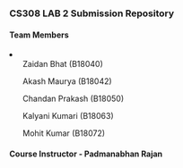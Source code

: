 ### CS308 LAB 2 Submission Repository 

#### Team Members
<li>
<ul> Zaidan Bhat (B18040)</ul>
<ul> Akash Maurya (B18042)</ul>
<ul> Chandan Prakash (B18050)</ul>
<ul> Kalyani Kumari (B18063)</ul>
<ul> Mohit Kumar (B18072)</ul>
</li>

####  Course Instructor - Padmanabhan Rajan
